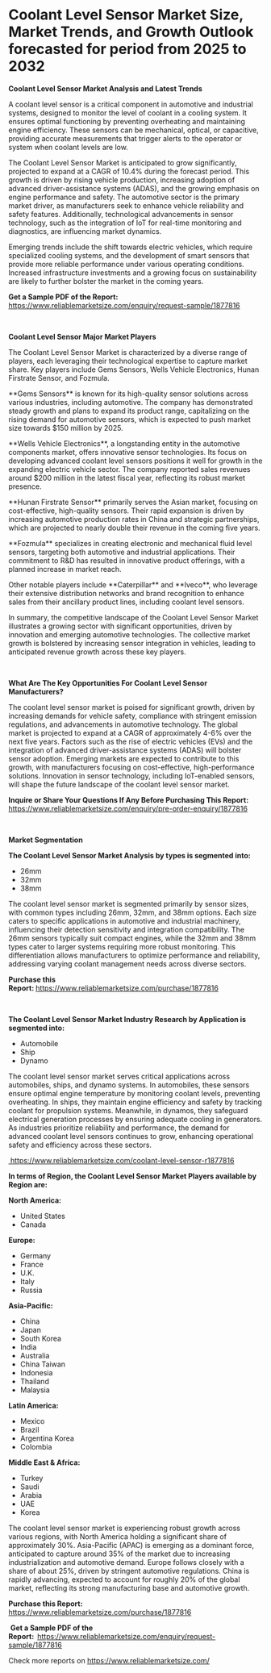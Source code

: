 <p><h1>Coolant Level Sensor Market Size, Market Trends, and Growth Outlook forecasted for period from 2025 to 2032</h1></p><p><strong>Coolant Level Sensor Market Analysis and Latest Trends</strong></p>
<p><p>A coolant level sensor is a critical component in automotive and industrial systems, designed to monitor the level of coolant in a cooling system. It ensures optimal functioning by preventing overheating and maintaining engine efficiency. These sensors can be mechanical, optical, or capacitive, providing accurate measurements that trigger alerts to the operator or system when coolant levels are low.</p><p>The Coolant Level Sensor Market is anticipated to grow significantly, projected to expand at a CAGR of 10.4% during the forecast period. This growth is driven by rising vehicle production, increasing adoption of advanced driver-assistance systems (ADAS), and the growing emphasis on engine performance and safety. The automotive sector is the primary market driver, as manufacturers seek to enhance vehicle reliability and safety features. Additionally, technological advancements in sensor technology, such as the integration of IoT for real-time monitoring and diagnostics, are influencing market dynamics.</p><p>Emerging trends include the shift towards electric vehicles, which require specialized cooling systems, and the development of smart sensors that provide more reliable performance under various operating conditions. Increased infrastructure investments and a growing focus on sustainability are likely to further bolster the market in the coming years.</p></p>
<p><strong>Get a Sample PDF of the Report:&nbsp;</strong> <a href="https://www.reliablemarketsize.com/enquiry/request-sample/1877816?utm_campaign=2281&utm_medium=2&utm_source=Github&utm_content=ia&utm_term=11042025&utm_id=coolant-level-sensor">https://www.reliablemarketsize.com/enquiry/request-sample/1877816</a></p>
<p>&nbsp;</p>
<p><strong>Coolant Level Sensor Major Market Players</strong></p>
<p><p>The Coolant Level Sensor Market is characterized by a diverse range of players, each leveraging their technological expertise to capture market share. Key players include Gems Sensors, Wells Vehicle Electronics, Hunan Firstrate Sensor, and Fozmula.</p><p>**Gems Sensors** is known for its high-quality sensor solutions across various industries, including automotive. The company has demonstrated steady growth and plans to expand its product range, capitalizing on the rising demand for automotive sensors, which is expected to push market size towards $150 million by 2025.</p><p>**Wells Vehicle Electronics**, a longstanding entity in the automotive components market, offers innovative sensor technologies. Its focus on developing advanced coolant level sensors positions it well for growth in the expanding electric vehicle sector. The company reported sales revenues around $200 million in the latest fiscal year, reflecting its robust market presence.</p><p>**Hunan Firstrate Sensor** primarily serves the Asian market, focusing on cost-effective, high-quality sensors. Their rapid expansion is driven by increasing automotive production rates in China and strategic partnerships, which are projected to nearly double their revenue in the coming five years.</p><p>**Fozmula** specializes in creating electronic and mechanical fluid level sensors, targeting both automotive and industrial applications. Their commitment to R&D has resulted in innovative product offerings, with a planned increase in market reach. </p><p>Other notable players include **Caterpillar** and **Iveco**, who leverage their extensive distribution networks and brand recognition to enhance sales from their ancillary product lines, including coolant level sensors.</p><p>In summary, the competitive landscape of the Coolant Level Sensor Market illustrates a growing sector with significant opportunities, driven by innovation and emerging automotive technologies. The collective market growth is bolstered by increasing sensor integration in vehicles, leading to anticipated revenue growth across these key players.</p></p>
<p>&nbsp;</p>
<p><strong>What Are The Key Opportunities For Coolant Level Sensor Manufacturers?</strong></p>
<p><p>The coolant level sensor market is poised for significant growth, driven by increasing demands for vehicle safety, compliance with stringent emission regulations, and advancements in automotive technology. The global market is projected to expand at a CAGR of approximately 4-6% over the next five years. Factors such as the rise of electric vehicles (EVs) and the integration of advanced driver-assistance systems (ADAS) will bolster sensor adoption. Emerging markets are expected to contribute to this growth, with manufacturers focusing on cost-effective, high-performance solutions. Innovation in sensor technology, including IoT-enabled sensors, will shape the future landscape of the coolant level sensor market.</p></p>
<p><strong>Inquire or Share Your Questions If Any Before Purchasing This Report:</strong> <a href="https://www.reliablemarketsize.com/enquiry/pre-order-enquiry/1877816?utm_campaign=2281&utm_medium=2&utm_source=Github&utm_content=ia&utm_term=11042025&utm_id=coolant-level-sensor">https://www.reliablemarketsize.com/enquiry/pre-order-enquiry/1877816</a></p>
<p>&nbsp;</p>
<p><strong>Market Segmentation</strong></p>
<p><strong>The Coolant Level Sensor Market Analysis by types is segmented into:</strong></p>
<p><ul><li>26mm</li><li>32mm</li><li>38mm</li></ul></p>
<p><p>The coolant level sensor market is segmented primarily by sensor sizes, with common types including 26mm, 32mm, and 38mm options. Each size caters to specific applications in automotive and industrial machinery, influencing their detection sensitivity and integration compatibility. The 26mm sensors typically suit compact engines, while the 32mm and 38mm types cater to larger systems requiring more robust monitoring. This differentiation allows manufacturers to optimize performance and reliability, addressing varying coolant management needs across diverse sectors.</p></p>
<p><strong>Purchase this Report:&nbsp;</strong><a href="https://www.reliablemarketsize.com/purchase/1877816?utm_campaign=2281&utm_medium=2&utm_source=Github&utm_content=ia&utm_term=11042025&utm_id=coolant-level-sensor">https://www.reliablemarketsize.com/purchase/1877816</a></p>
<p>&nbsp;</p>
<p><strong>The Coolant Level Sensor Market Industry Research by Application is segmented into:</strong></p>
<p><ul><li>Automobile</li><li>Ship</li><li>Dynamo</li></ul></p>
<p><p>The coolant level sensor market serves critical applications across automobiles, ships, and dynamo systems. In automobiles, these sensors ensure optimal engine temperature by monitoring coolant levels, preventing overheating. In ships, they maintain engine efficiency and safety by tracking coolant for propulsion systems. Meanwhile, in dynamos, they safeguard electrical generation processes by ensuring adequate cooling in generators. As industries prioritize reliability and performance, the demand for advanced coolant level sensors continues to grow, enhancing operational safety and efficiency across these sectors.</p></p>
<p><a href="https://www.reliablemarketsize.com/coolant-level-sensor-r1877816?utm_campaign=2281&utm_medium=2&utm_source=Github&utm_content=ia&utm_term=11042025&utm_id=coolant-level-sensor">&nbsp;https://www.reliablemarketsize.com/coolant-level-sensor-r1877816</a></p>
<p><strong>In terms of Region, the Coolant Level Sensor Market Players available by Region are:</strong></p>
<p>
    <p> <strong> North America: </strong>
        <ul>
            <li>United States</li>
            <li>Canada</li>
        </ul>
        </p> 
    <p> <strong> Europe: </strong>
        <ul>
            <li>Germany</li>
            <li>France</li>
            <li>U.K.</li>
            <li>Italy</li>
            <li>Russia</li>
        </ul>
        </p> 
    <p> <strong> Asia-Pacific: </strong>
        <ul>
            <li>China</li>
            <li>Japan</li>
            <li>South Korea</li>
            <li>India</li>
            <li>Australia</li>
            <li>China Taiwan</li>
            <li>Indonesia</li>
            <li>Thailand</li>
            <li>Malaysia</li>
        </ul>
        </p> 
    <p> <strong> Latin America: </strong>
        <ul>
            <li>Mexico</li>
            <li>Brazil</li>
            <li>Argentina Korea</li>
            <li>Colombia</li>
        </ul>
        </p> 
    <p> <strong> Middle East & Africa: </strong>
        <ul>
            <li>Turkey</li>
            <li>Saudi</li>
            <li>Arabia</li>
            <li>UAE</li>
            <li>Korea</li>
        </ul>
    </p>
    </p>
<p><p>The coolant level sensor market is experiencing robust growth across various regions, with North America holding a significant share of approximately 30%. Asia-Pacific (APAC) is emerging as a dominant force, anticipated to capture around 35% of the market due to increasing industrialization and automotive demand. Europe follows closely with a share of about 25%, driven by stringent automotive regulations. China is rapidly advancing, expected to account for roughly 20% of the global market, reflecting its strong manufacturing base and automotive growth.</p></p>
<p><strong>Purchase this Report: </strong><a href="https://www.reliablemarketsize.com/purchase/1877816?utm_campaign=2281&utm_medium=2&utm_source=Github&utm_content=ia&utm_term=11042025&utm_id=coolant-level-sensor">https://www.reliablemarketsize.com/purchase/1877816</a></p>
<p>&nbsp;<strong>Get a Sample PDF of the Report:&nbsp;&nbsp;</strong><a href="https://www.reliablemarketsize.com/enquiry/request-sample/1877816?utm_campaign=2281&utm_medium=2&utm_source=Github&utm_content=ia&utm_term=11042025&utm_id=coolant-level-sensor">https://www.reliablemarketsize.com/enquiry/request-sample/1877816</a></p>
<p><strong></strong></p>
<p>Check more reports on <a href="https://www.reliablemarketsize.com/?utm_campaign=2281&utm_medium=2&utm_source=Github&utm_content=ia&utm_term=11042025&utm_id=coolant-level-sensor">https://www.reliablemarketsize.com/</a></p>